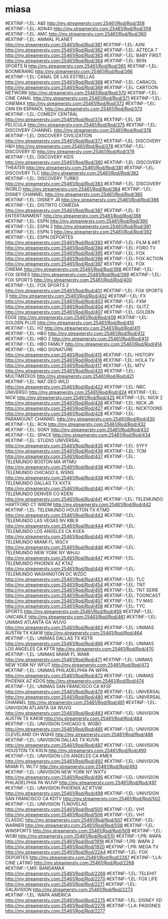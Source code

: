 # miasa
#EXTINF:-1,EL: A&E
http://my.streamerstv.com:25461/Rod/Rod/358
#EXTINF:-1,EL: ADN40
http://my.streamerstv.com:25461/Rod/Rod/359
#EXTINF:-1,EL: AMC
http://my.streamerstv.com:25461/Rod/Rod/360
#EXTINF:-1,EL: ANIMAL PLANET
http://my.streamerstv.com:25461/Rod/Rod/361
#EXTINF:-1,EL: AXN
http://my.streamerstv.com:25461/Rod/Rod/362
#EXTINF:-1,EL: AZTECA 7
http://my.streamerstv.com:25461/Rod/Rod/363
#EXTINF:-1,EL: BABY FIRST
http://my.streamerstv.com:25461/Rod/Rod/364
#EXTINF:-1,EL: BEIN SPORTS N
http://my.streamerstv.com:25461/Rod/Rod/365
#EXTINF:-1,EL: BOOMERANG
http://my.streamerstv.com:25461/Rod/Rod/366
#EXTINF:-1,EL: CANAL DE LAS ESTRELLAS
http://my.streamerstv.com:25461/Rod/Rod/368
#EXTINF:-1,EL: CARACOL
http://my.streamerstv.com:25461/Rod/Rod/369
#EXTINF:-1,EL: CARTOON NETWORK
http://my.streamerstv.com:25461/Rod/Rod/370
#EXTINF:-1,EL: CINE CANAL
http://my.streamerstv.com:25461/Rod/Rod/371
#EXTINF:-1,EL: CINEMAX
http://my.streamerstv.com:25461/Rod/Rod/372
#EXTINF:-1,EL: CNN EN ESPANOL
http://my.streamerstv.com:25461/Rod/Rod/373
#EXTINF:-1,EL: COMEDY CENTRAL
http://my.streamerstv.com:25461/Rod/Rod/374
#EXTINF:-1,EL: DE PELICULA
http://my.streamerstv.com:25461/Rod/Rod/375
#EXTINF:-1,EL: DISCOVERY CHANNEL
http://my.streamerstv.com:25461/Rod/Rod/376
#EXTINF:-1,EL: DISCOVERY CIVILIZATION
http://my.streamerstv.com:25461/Rod/Rod/377
#EXTINF:-1,EL: DISCOVERY H&H
http://my.streamerstv.com:25461/Rod/Rod/378
#EXTINF:-1,EL: DISCOVERY ID
http://my.streamerstv.com:25461/Rod/Rod/379
#EXTINF:-1,EL: DISCOVERY KIDS
http://my.streamerstv.com:25461/Rod/Rod/380
#EXTINF:-1,EL: DISCOVERY THEATER
http://my.streamerstv.com:25461/Rod/Rod/381
#EXTINF:-1,EL: DISCOVERY TLC
http://my.streamerstv.com:25461/Rod/Rod/382
#EXTINF:-1,EL: DISCOVERY TURBO
http://my.streamerstv.com:25461/Rod/Rod/383
#EXTINF:-1,EL: DISCOVERY WORLD
http://my.streamerstv.com:25461/Rod/Rod/384
#EXTINF:-1,EL: DISNEY CHANNEL
http://my.streamerstv.com:25461/Rod/Rod/385
#EXTINF:-1,EL: DISNEY JR
http://my.streamerstv.com:25461/Rod/Rod/386
#EXTINF:-1,EL: DISTRITO COMEDIA
http://my.streamerstv.com:25461/Rod/Rod/387
#EXTINF:-1,EL: E! ENTERTAINMENT
http://my.streamerstv.com:25461/Rod/Rod/388
#EXTINF:-1,EL: ESPN
http://my.streamerstv.com:25461/Rod/Rod/390
#EXTINF:-1,EL: ESPN 2
http://my.streamerstv.com:25461/Rod/Rod/391
#EXTINF:-1,EL: ESPN 3
http://my.streamerstv.com:25461/Rod/Rod/392
#EXTINF:-1,EL: ESPN DEPORTES
http://my.streamerstv.com:25461/Rod/Rod/393
#EXTINF:-1,EL: FILM & ART
http://my.streamerstv.com:25461/Rod/Rod/394
#EXTINF:-1,EL: FORO TV
http://my.streamerstv.com:25461/Rod/Rod/395
#EXTINF:-1,EL: FOX
http://my.streamerstv.com:25461/Rod/Rod/396
#EXTINF:-1,EL: FOX ACTION
http://my.streamerstv.com:25461/Rod/Rod/397
#EXTINF:-1,EL: FOX CINEMA
http://my.streamerstv.com:25461/Rod/Rod/398
#EXTINF:-1,EL: FOX SERIES
http://my.streamerstv.com:25461/Rod/Rod/399
#EXTINF:-1,EL: FOX SPORTS
http://my.streamerstv.com:25461/Rod/Rod/400
#EXTINF:-1,EL: FOX SPORTS 2
http://my.streamerstv.com:25461/Rod/Rod/401
#EXTINF:-1,EL: FOX SPORTS 3
http://my.streamerstv.com:25461/Rod/Rod/402
#EXTINF:-1,EL: FX
http://my.streamerstv.com:25461/Rod/Rod/403
#EXTINF:-1,EL: FXM
http://my.streamerstv.com:25461/Rod/Rod/404
#EXTINF:-1,EL: GLITZ
http://my.streamerstv.com:25461/Rod/Rod/407
#EXTINF:-1,EL: GOLDEN EDGE
http://my.streamerstv.com:25461/Rod/Rod/409
#EXTINF:-1,EL: GOLDEN PLUS
http://my.streamerstv.com:25461/Rod/Rod/410
#EXTINF:-1,EL: H2
http://my.streamerstv.com:25461/Rod/Rod/411
#EXTINF:-1,EL: HBO
http://my.streamerstv.com:25461/Rod/Rod/412
#EXTINF:-1,EL: HBO 2
http://my.streamerstv.com:25461/Rod/Rod/413
#EXTINF:-1,EL: HBO FAMILY
http://my.streamerstv.com:25461/Rod/Rod/414
#EXTINF:-1,EL: HBO SIGNATURE
http://my.streamerstv.com:25461/Rod/Rod/415
#EXTINF:-1,EL: HISTORY
http://my.streamerstv.com:25461/Rod/Rod/416
#EXTINF:-1,EL: HOLA TV
http://my.streamerstv.com:25461/Rod/Rod/417
#EXTINF:-1,EL: MTV
http://my.streamerstv.com:25461/Rod/Rod/420
#EXTINF:-1,EL: MULTIMEDIOS
http://my.streamerstv.com:25461/Rod/Rod/421
#EXTINF:-1,EL: NAT GEO WILD
http://my.streamerstv.com:25461/Rod/Rod/422
#EXTINF:-1,EL: NBC UNIVERSO
http://my.streamerstv.com:25461/Rod/Rod/424
#EXTINF:-1,EL: NICK
http://my.streamerstv.com:25461/Rod/Rod/425
#EXTINF:-1,EL: NICK 2
http://my.streamerstv.com:25461/Rod/Rod/426
#EXTINF:-1,EL: NICK JR
http://my.streamerstv.com:25461/Rod/Rod/427
#EXTINF:-1,EL: NICKTOONS
http://my.streamerstv.com:25461/Rod/Rod/428
#EXTINF:-1,EL: PARAMOUNT CHANNEL
http://my.streamerstv.com:25461/Rod/Rod/430
#EXTINF:-1,EL: RCN
http://my.streamerstv.com:25461/Rod/Rod/432
#EXTINF:-1,EL: SONY
http://my.streamerstv.com:25461/Rod/Rod/433
#EXTINF:-1,EL: SPACE
http://my.streamerstv.com:25461/Rod/Rod/434
#EXTINF:-1,EL: STUDIO UNIVERSAL
http://my.streamerstv.com:25461/Rod/Rod/435
#EXTINF:-1,EL: SYFY
http://my.streamerstv.com:25461/Rod/Rod/436
#EXTINF:-1,EL: TCM
http://my.streamerstv.com:25461/Rod/Rod/437
#EXTINF:-1,EL: TELEMUNDO BOSTON MA WTMU
http://my.streamerstv.com:25461/Rod/Rod/438
#EXTINF:-1,EL: TELEMUNDO CHICAGO IL WSNS
http://my.streamerstv.com:25461/Rod/Rod/439
#EXTINF:-1,EL: TELEMUNDO DALLAS TX KXTX
http://my.streamerstv.com:25461/Rod/Rod/440
#EXTINF:-1,EL: TELEMUNDO DENVER CO KDEN
http://my.streamerstv.com:25461/Rod/Rod/441
#EXTINF:-1,EL: TELEMUNDO HARTFORD CT WRDM
http://my.streamerstv.com:25461/Rod/Rod/442
#EXTINF:-1,EL: TELEMUNDO HOUSTON TX KTMD
http://my.streamerstv.com:25461/Rod/Rod/443
#EXTINF:-1,EL: TELEMUNDO LAS VEGAS NV KBLR
http://my.streamerstv.com:25461/Rod/Rod/444
#EXTINF:-1,EL: TELEMUNDO LOS ANGELES CA KVEA
http://my.streamerstv.com:25461/Rod/Rod/445
#EXTINF:-1,EL: TELEMUNDO MIAMI FL WSCV
http://my.streamerstv.com:25461/Rod/Rod/446
#EXTINF:-1,EL: TELEMUNDO NEW YORK NY WHJU
http://my.streamerstv.com:25461/Rod/Rod/447
#EXTINF:-1,EL: TELEMUNDO PHOENIX AZ KTAZ
http://my.streamerstv.com:25461/Rod/Rod/449
#EXTINF:-1,EL: TELEMUNDO WASHINGTON DC WZDC
http://my.streamerstv.com:25461/Rod/Rod/453
#EXTINF:-1,EL: TLC
http://my.streamerstv.com:25461/Rod/Rod/454
#EXTINF:-1,EL: TNT
http://my.streamerstv.com:25461/Rod/Rod/455
#EXTINF:-1,EL: TNT SERIE
http://my.streamerstv.com:25461/Rod/Rod/456
#EXTINF:-1,EL: TOONCAST
http://my.streamerstv.com:25461/Rod/Rod/457
#EXTINF:-1,EL: TV MAS
http://my.streamerstv.com:25461/Rod/Rod/458
#EXTINF:-1,EL: TYC SPORTS
http://my.streamerstv.com:25461/Rod/Rod/459
#EXTINF:-1,EL: UNICABLE
http://my.streamerstv.com:25461/Rod/Rod/461
#EXTINF:-1,EL: UNIMAS ATLANTA GA WUVG
http://my.streamerstv.com:25461/Rod/Rod/463
#EXTINF:-1,EL: UNIMAS AUSTIN TX KAKW
http://my.streamerstv.com:25461/Rod/Rod/464
#EXTINF:-1,EL: UNIMAS DALLAS TX KSTR
http://my.streamerstv.com:25461/Rod/Rod/466
#EXTINF:-1,EL: UNIMAS LOS ANGELES CA KFTR
http://my.streamerstv.com:25461/Rod/Rod/470
#EXTINF:-1,EL: UNIMAS MIAMI FL WAMI
http://my.streamerstv.com:25461/Rod/Rod/471
#EXTINF:-1,EL: UNIMAS NEW YORK NY WFUT
http://my.streamerstv.com:25461/Rod/Rod/472
#EXTINF:-1,EL: UNIMAS PHILADELPHIA PA WFPA
http://my.streamerstv.com:25461/Rod/Rod/473
#EXTINF:-1,EL: UNIMAS PHOENIX AZ KDOS
http://my.streamerstv.com:25461/Rod/Rod/474
#EXTINF:-1,EL: UNIMAS SAN FRANCISCO CA KFSF
http://my.streamerstv.com:25461/Rod/Rod/479
#EXTINF:-1,EL: UNIVERSAL
http://my.streamerstv.com:25461/Rod/Rod/480
#EXTINF:-1,EL: UNIVERSAL CHANNEL
http://my.streamerstv.com:25461/Rod/Rod/481
#EXTINF:-1,EL: UNIVISION ATLANTA GA WUVG
http://my.streamerstv.com:25461/Rod/Rod/483
#EXTINF:-1,EL: UNIVISION AUSTIN TX KAKW
http://my.streamerstv.com:25461/Rod/Rod/484
#EXTINF:-1,EL: UNIVISION CHICAGO IL WGBO
http://my.streamerstv.com:25461/Rod/Rod/485
#EXTINF:-1,EL: UNIVISION CLEVELAND OH WQHS
http://my.streamerstv.com:25461/Rod/Rod/486
#EXTINF:-1,EL: UNIVISION DALLAS TX KUVN
http://my.streamerstv.com:25461/Rod/Rod/487
#EXTINF:-1,EL: UNIVISION HOUSTON TX KXLN
http://my.streamerstv.com:25461/Rod/Rod/490
#EXTINF:-1,EL: UNIVISION LOS ANGELES CA KMEX
http://my.streamerstv.com:25461/Rod/Rod/492
#EXTINF:-1,EL: UNIVISION MIAMI FL WLTV
http://my.streamerstv.com:25461/Rod/Rod/493
#EXTINF:-1,EL: UNIVISION NEW YORK NY WXTV
http://my.streamerstv.com:25461/Rod/Rod/495
#EXTINF:-1,EL: UNIVISION PHILADELPHIA PA WUVP
http://my.streamerstv.com:25461/Rod/Rod/497
#EXTINF:-1,EL: UNIVISION PHOENIX AZ KTVW
http://my.streamerstv.com:25461/Rod/Rod/498
#EXTINF:-1,EL: UNIVISION SAN FRANCISCO CA KDTV
http://my.streamerstv.com:25461/Rod/Rod/502
#EXTINF:-1,EL: UNIVISION TLNOVELAS
http://my.streamerstv.com:25461/Rod/Rod/505
#EXTINF:-1,EL: VH1
http://my.streamerstv.com:25461/Rod/Rod/506
#EXTINF:-1,EL: VH1 CLASSIC
http://my.streamerstv.com:25461/Rod/Rod/507
#EXTINF:-1,EL: WARNER
http://my.streamerstv.com:25461/Rod/Rod/508
#EXTINF:-1,EL: WINSPORTS
http://my.streamerstv.com:25461/Rod/Rod/509
#EXTINF:-1,EL: WOBI
http://my.streamerstv.com:25461/Rod/Rod/510
#EXTINF:-1,PR: WAPA
http://my.streamerstv.com:25461/Rod/Rod/1919
#EXTINF:-1,PR: WAPA 2
http://my.streamerstv.com:25461/Rod/Rod/1920
#EXTINF:-1,PR: MEGA TV 
http://my.streamerstv.com:25461/Rod/Rod/2244
#EXTINF:-1,EL: FOX DEPORTES
http://my.streamerstv.com:25461/Rod/Rod/2267
#EXTINF:-1,LA: CINE LATINO
http://my.streamerstv.com:25461/Rod/Rod/2268
#EXTINF:-1,MX: BANDAMAX
http://my.streamerstv.com:25461/Rod/Rod/2269
#EXTINF:-1,EL: TELEHIT
http://my.streamerstv.com:25461/Rod/Rod/2270
#EXTINF:-1,EL: FOX LIFE
http://my.streamerstv.com:25461/Rod/Rod/2271
#EXTINF:-1,EL: GALAVISION
http://my.streamerstv.com:25461/Rod/Rod/2273
#EXTINF:-1,EL: WAPA AMERICA
http://my.streamerstv.com:25461/Rod/Rod/2275
#EXTINF:-1,EL: DISNEY XD
http://my.streamerstv.com:25461/Rod/Rod/2276
#EXTINF:-1,LA: PASIONES
http://my.streamerstv.com:25461/Rod/Rod/2277
